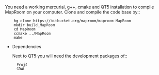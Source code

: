 You need a working mercurial, g++, cmake and QT5 installation to compile MapRoom on your computer. Clone and compile the code base by::

        hg clone https://bitbucket.org/maproom/maproom MapRoom
        mkdir build_MapRoom
        cd MapRoom
        ccmake ../MapRoom
        make


* Dependencies

    Next to QT5 you will need the development packages of::

        Proj4
        GDAL

